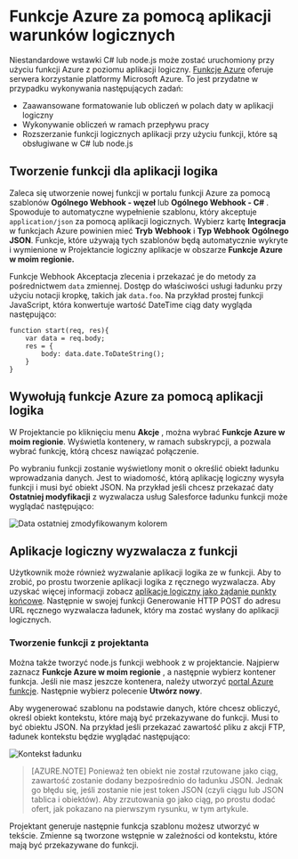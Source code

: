 <properties
   pageTitle="Funkcje Azure za pomocą aplikacji logika | Microsoft Azure"
   description="Dowiedz się, jak używać funkcji Azure z aplikacjami logiczny"
   services="logic-apps,functions"
   documentationCenter=".net,nodejs,java"
   authors="jeffhollan"
   manager="dwrede"
   editor=""/>

<tags
   ms.service="logic-apps"
   ms.devlang="multiple"
   ms.topic="article"
   ms.tgt_pltfrm="na"
   ms.workload="integration"
   ms.date="10/18/2016"
   ms.author="jehollan"/>

# <a name="using-azure-functions-with-logic-apps"></a>Funkcje Azure za pomocą aplikacji warunków logicznych

Niestandardowe wstawki C# lub node.js może zostać uruchomiony przy użyciu funkcji Azure z poziomu aplikacji logiczny.  [Funkcje Azure](../azure-functions/functions-overview.md) oferuje serwera korzystanie platformy Microsoft Azure. To jest przydatne w przypadku wykonywania następujących zadań:

* Zaawansowane formatowanie lub obliczeń w polach daty w aplikacji logiczny
* Wykonywanie obliczeń w ramach przepływu pracy
* Rozszerzanie funkcji logicznych aplikacji przy użyciu funkcji, które są obsługiwane w C# lub node.js

## <a name="create-a-function-for-logic-apps"></a>Tworzenie funkcji dla aplikacji logika

Zaleca się utworzenie nowej funkcji w portalu funkcji Azure za pomocą szablonów **Ogólnego Webhook - węzeł** lub **Ogólnego Webhook - C#** . Spowoduje to automatyczne wypełnienie szablonu, który akceptuje `application/json` za pomocą aplikacji logicznych.  Wybierz kartę **Integracja** w funkcjach Azure powinien mieć **Tryb** **Webhook** i **Typ Webhook** **Ogólnego JSON**.  Funkcje, które używają tych szablonów będą automatycznie wykryte i wymienione w Projektancie logiczny aplikacje w obszarze **Funkcje Azure w moim regionie.**

Funkcje Webhook Akceptacja zlecenia i przekazać je do metody za pośrednictwem `data` zmiennej. Dostęp do właściwości usługi ładunku przy użyciu notacji kropkę, takich jak `data.foo`.  Na przykład prostej funkcji JavaScript, która konwertuje wartość DateTime ciąg daty wygląda następująco:

```
function start(req, res){
    var data = req.body;
    res = {
        body: data.date.ToDateString();
    }
}
```

## <a name="call-azure-functions-from-a-logic-app"></a>Wywołują funkcje Azure za pomocą aplikacji logika

W Projektancie po kliknięciu menu **Akcje** , można wybrać **Funkcje Azure w moim regionie**.  Wyświetla kontenery, w ramach subskrypcji, a pozwala wybrać funkcję, którą chcesz nawiązać połączenie.  

Po wybraniu funkcji zostanie wyświetlony monit o określić obiekt ładunku wprowadzania danych. Jest to wiadomość, którą aplikację logiczny wysyła funkcji i musi być obiekt JSON. Na przykład jeśli chcesz przekazać daty **Ostatniej modyfikacji** z wyzwalacza usług Salesforce ładunku funkcji może wyglądać następująco:

![Data ostatniej zmodyfikowanym kolorem][1]

## <a name="trigger-logic-apps-from-a-function"></a>Aplikacje logiczny wyzwalacza z funkcji

Użytkownik może również wyzwalanie aplikacji logika ze w funkcji.  Aby to zrobić, po prostu tworzenie aplikacji logika z ręcznego wyzwalacza. Aby uzyskać więcej informacji zobacz [aplikacje logiczny jako żądanie punkty końcowe](app-service-logic-http-endpoint.md).  Następnie w swojej funkcji Generowanie HTTP POST do adresu URL ręcznego wyzwalacza ładunek, który ma zostać wysłany do aplikacji logicznych.

### <a name="create-a-function-from-the-designer"></a>Tworzenie funkcji z projektanta

Można także tworzyć node.js funkcji webhook z w projektancie. Najpierw zaznacz **Funkcje Azure w moim regionie** , a następnie wybierz kontener funkcja.  Jeśli nie masz jeszcze kontenera, należy utworzyć [portal Azure funkcje](https://functions.azure.com/signin). Następnie wybierz polecenie **Utwórz nowy**.  

Aby wygenerować szablonu na podstawie danych, które chcesz obliczyć, określ obiekt kontekstu, które mają być przekazywane do funkcji. Musi to być obiektu JSON. Na przykład jeśli przekazać zawartość pliku z akcji FTP, ładunek kontekstu będzie wyglądać następująco:

![Kontekst ładunku][2]

>[AZURE.NOTE] Ponieważ ten obiekt nie został rzutowane jako ciąg, zawartość zostanie dodany bezpośrednio do ładunku JSON. Jednak go błędu się, jeśli zostanie nie jest token JSON (czyli ciągu lub JSON tablica i obiektów). Aby zrzutowania go jako ciąg, po prostu dodać ofert, jak pokazano na pierwszym rysunku, w tym artykule.

Projektant generuje następnie funkcja szablonu możesz utworzyć w tekście. Zmienne są tworzone wstępnie w zależności od kontekstu, które mają być przekazywane do funkcji.




<!--Image references-->
[1]: ./media/app-service-logic-azure-functions/callFunction.png
[2]: ./media/app-service-logic-azure-functions/createFunction.png
